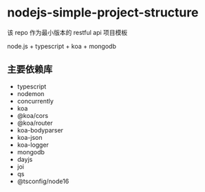 # nodejs-simple-project-structure

该 repo 作为最小版本的 restful api 项目模板

node.js + typescript + koa + mongodb

## 主要依赖库

- typescript
- nodemon
- concurrently
- koa
- @koa/cors
- @koa/router
- koa-bodyparser
- koa-json
- koa-logger
- mongodb
- dayjs
- joi
- qs
- @tsconfig/node16
